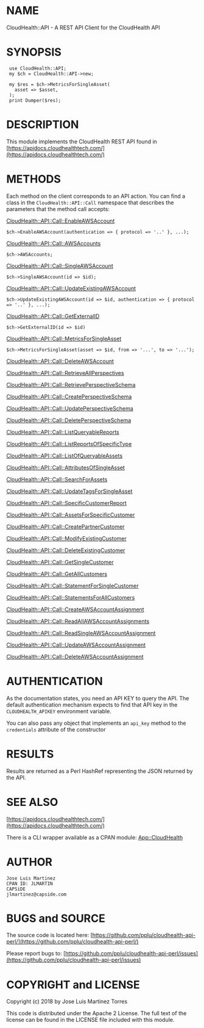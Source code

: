 # NAME

CloudHealth::API - A REST API Client for the CloudHealth API

# SYNOPSIS

     use CloudHealth::API;
     my $ch = CloudHealth::API->new;
     
     my $res = $ch->MetricsForSingleAsset(
       asset => $asset,
     );
     print Dumper($res);
    

# DESCRIPTION

This module implements the CloudHealth REST API found in [https://apidocs.cloudhealthtech.com/](https://apidocs.cloudhealthtech.com/)

# METHODS

Each method on the client corresponds to an API action. You can find a class in the 
`CloudHealth::API::Call` namespace that describes the parameters that the method call accepts:

[CloudHealth::API::Call::EnableAWSAccount](https://metacpan.org/pod/CloudHealth::API::Call::EnableAWSAccount)

    $ch->EnableAWSAccount(authentication => { protocol => '..' }, ...);

[CloudHealth::API::Call::AWSAccounts](https://metacpan.org/pod/CloudHealth::API::Call::AWSAccounts)

    $ch->AWSAccounts;

[CloudHealth::API::Call::SingleAWSAccount](https://metacpan.org/pod/CloudHealth::API::Call::SingleAWSAccount)

    $ch->SingleAWSAccount(id => $id);

[CloudHealth::API::Call::UpdateExistingAWSAccount](https://metacpan.org/pod/CloudHealth::API::Call::UpdateExistingAWSAccount)

    $ch->UpdateExistingAWSAccount(id => $id, authentication => { protocol => '..' }, ...);

[CloudHealth::API::Call::GetExternalID](https://metacpan.org/pod/CloudHealth::API::Call::GetExternalID)

    $ch->GetExternalID(id => $id)

[CloudHealth::API::Call::MetricsForSingleAsset](https://metacpan.org/pod/CloudHealth::API::Call::MetricsForSingleAsset)

    $ch->MetricsForSingleAsset(asset => $id, from => '...', to => '...');

[CloudHealth::API::Call::DeleteAWSAccount](https://metacpan.org/pod/CloudHealth::API::Call::DeleteAWSAccount)

[CloudHealth::API::Call::RetrieveAllPerspectives](https://metacpan.org/pod/CloudHealth::API::Call::RetrieveAllPerspectives)

[CloudHealth::API::Call::RetrievePerspectiveSchema](https://metacpan.org/pod/CloudHealth::API::Call::RetrievePerspectiveSchema)

[CloudHealth::API::Call::CreatePerspectiveSchema](https://metacpan.org/pod/CloudHealth::API::Call::CreatePerspectiveSchema)

[CloudHealth::API::Call::UpdatePerspectiveSchema](https://metacpan.org/pod/CloudHealth::API::Call::UpdatePerspectiveSchema)

[CloudHealth::API::Call::DeletePerspectiveSchema](https://metacpan.org/pod/CloudHealth::API::Call::DeletePerspectiveSchema)

[CloudHealth::API::Call::ListQueryableReports](https://metacpan.org/pod/CloudHealth::API::Call::ListQueryableReports)

[CloudHealth::API::Call::ListReportsOfSpecificType](https://metacpan.org/pod/CloudHealth::API::Call::ListReportsOfSpecificType)

[CloudHealth::API::Call::ListOfQueryableAssets](https://metacpan.org/pod/CloudHealth::API::Call::ListOfQueryableAssets)

[CloudHealth::API::Call::AttributesOfSingleAsset](https://metacpan.org/pod/CloudHealth::API::Call::AttributesOfSingleAsset)

[CloudHealth::API::Call::SearchForAssets](https://metacpan.org/pod/CloudHealth::API::Call::SearchForAssets)

[CloudHealth::API::Call::UpdateTagsForSingleAsset](https://metacpan.org/pod/CloudHealth::API::Call::UpdateTagsForSingleAsset)

[CloudHealth::API::Call::SpecificCustomerReport](https://metacpan.org/pod/CloudHealth::API::Call::SpecificCustomerReport)

[CloudHealth::API::Call::AssetsForSpecificCustomer](https://metacpan.org/pod/CloudHealth::API::Call::AssetsForSpecificCustomer)

[CloudHealth::API::Call::CreatePartnerCustomer](https://metacpan.org/pod/CloudHealth::API::Call::CreatePartnerCustomer)

[CloudHealth::API::Call::ModifyExistingCustomer](https://metacpan.org/pod/CloudHealth::API::Call::ModifyExistingCustomer)

[CloudHealth::API::Call::DeleteExistingCustomer](https://metacpan.org/pod/CloudHealth::API::Call::DeleteExistingCustomer)

[CloudHealth::API::Call::GetSingleCustomer](https://metacpan.org/pod/CloudHealth::API::Call::GetSingleCustomer)

[CloudHealth::API::Call::GetAllCustomers](https://metacpan.org/pod/CloudHealth::API::Call::GetAllCustomers)

[CloudHealth::API::Call::StatementForSingleCustomer](https://metacpan.org/pod/CloudHealth::API::Call::StatementForSingleCustomer)

[CloudHealth::API::Call::StatementsForAllCustomers](https://metacpan.org/pod/CloudHealth::API::Call::StatementsForAllCustomers)

[CloudHealth::API::Call::CreateAWSAccountAssignment](https://metacpan.org/pod/CloudHealth::API::Call::CreateAWSAccountAssignment)

[CloudHealth::API::Call::ReadAllAWSAccountAssignments](https://metacpan.org/pod/CloudHealth::API::Call::ReadAllAWSAccountAssignments)

[CloudHealth::API::Call::ReadSingleAWSAccountAssignment](https://metacpan.org/pod/CloudHealth::API::Call::ReadSingleAWSAccountAssignment)

[CloudHealth::API::Call::UpdateAWSAccountAssignment](https://metacpan.org/pod/CloudHealth::API::Call::UpdateAWSAccountAssignment)

[CloudHealth::API::Call::DeleteAWSAccountAssignment](https://metacpan.org/pod/CloudHealth::API::Call::DeleteAWSAccountAssignment)

# AUTHENTICATION

As the documentation states, you need an API KEY to query the API. The default authentication
mechanism expects to find that API key in the `CLOUDHEALTH_APIKEY` environment variable.

You can also pass any object that implements an `api_key` method to the `credentials` attribute
of the constructor

# RESULTS

Results are returned as a Perl HashRef representing the JSON returned by the API.

# SEE ALSO

[https://apidocs.cloudhealthtech.com/](https://apidocs.cloudhealthtech.com/)

There is a CLI wrapper available as a CPAN module: [App::CloudHealth](https://metacpan.org/pod/App::CloudHealth)

# AUTHOR

    Jose Luis Martinez
    CPAN ID: JLMARTIN
    CAPSiDE
    jlmartinez@capside.com

# BUGS and SOURCE

The source code is located here: [https://github.com/pplu/cloudhealth-api-perl/](https://github.com/pplu/cloudhealth-api-perl/)

Please report bugs to: [https://github.com/pplu/cloudhealth-api-perl/issues](https://github.com/pplu/cloudhealth-api-perl/issues)

# COPYRIGHT and LICENSE

Copyright (c) 2018 by Jose Luis Martinez Torres

This code is distributed under the Apache 2 License. The full text of the license can be found in the LICENSE file included with this module.
